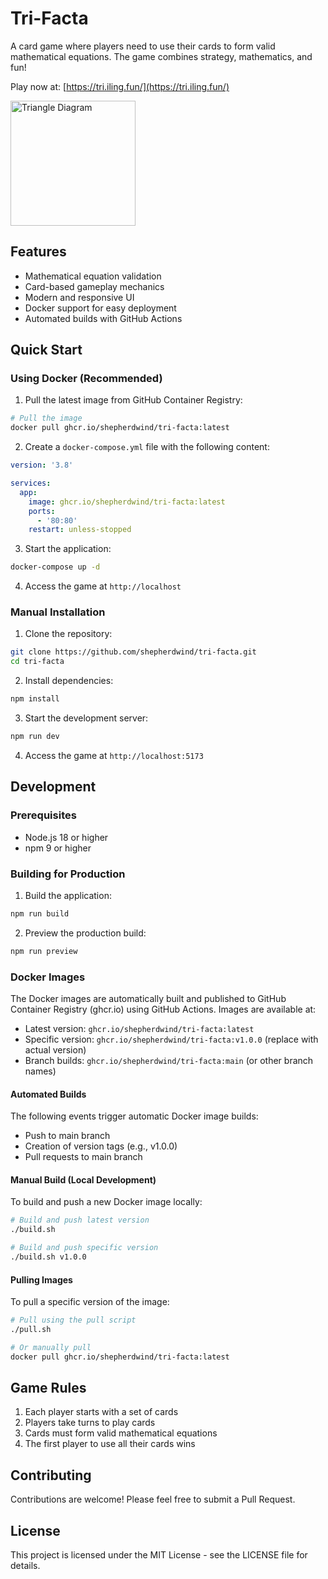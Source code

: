 # Tri-Facta

A card game where players need to use their cards to form valid mathematical equations. The game combines strategy, mathematics, and fun!

Play now at: [https://tri.iling.fun/](https://tri.iling.fun/)

<img src="public/triangle-diagram.svg" alt="Triangle Diagram" width="200">

## Features

- Mathematical equation validation
- Card-based gameplay mechanics
- Modern and responsive UI
- Docker support for easy deployment
- Automated builds with GitHub Actions

## Quick Start

### Using Docker (Recommended)

1. Pull the latest image from GitHub Container Registry:

```bash
# Pull the image
docker pull ghcr.io/shepherdwind/tri-facta:latest
```

2. Create a `docker-compose.yml` file with the following content:

```yaml
version: '3.8'

services:
  app:
    image: ghcr.io/shepherdwind/tri-facta:latest
    ports:
      - '80:80'
    restart: unless-stopped
```

3. Start the application:

```bash
docker-compose up -d
```

4. Access the game at `http://localhost`

### Manual Installation

1. Clone the repository:

```bash
git clone https://github.com/shepherdwind/tri-facta.git
cd tri-facta
```

2. Install dependencies:

```bash
npm install
```

3. Start the development server:

```bash
npm run dev
```

4. Access the game at `http://localhost:5173`

## Development

### Prerequisites

- Node.js 18 or higher
- npm 9 or higher

### Building for Production

1. Build the application:

```bash
npm run build
```

2. Preview the production build:

```bash
npm run preview
```

### Docker Images

The Docker images are automatically built and published to GitHub Container Registry (ghcr.io) using GitHub Actions. Images are available at:

- Latest version: `ghcr.io/shepherdwind/tri-facta:latest`
- Specific version: `ghcr.io/shepherdwind/tri-facta:v1.0.0` (replace with actual version)
- Branch builds: `ghcr.io/shepherdwind/tri-facta:main` (or other branch names)

#### Automated Builds

The following events trigger automatic Docker image builds:

- Push to main branch
- Creation of version tags (e.g., v1.0.0)
- Pull requests to main branch

#### Manual Build (Local Development)

To build and push a new Docker image locally:

```bash
# Build and push latest version
./build.sh

# Build and push specific version
./build.sh v1.0.0
```

#### Pulling Images

To pull a specific version of the image:

```bash
# Pull using the pull script
./pull.sh

# Or manually pull
docker pull ghcr.io/shepherdwind/tri-facta:latest
```

## Game Rules

1. Each player starts with a set of cards
2. Players take turns to play cards
3. Cards must form valid mathematical equations
4. The first player to use all their cards wins

## Contributing

Contributions are welcome! Please feel free to submit a Pull Request.

## License

This project is licensed under the MIT License - see the LICENSE file for details.
